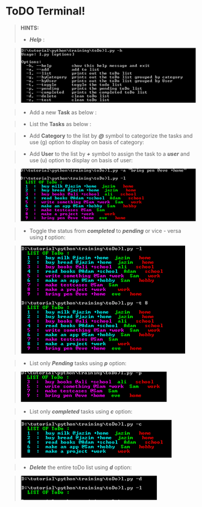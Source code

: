 ToDO Terminal!
===================

> **HINTS:**
> - ***Help*** :

>![ScreenShot](/img/h.png)

> - Add a new **Task** as below :

> - List the **Tasks** as below :

> - Add **Category** to the list by ***@*** symbol to categorize the tasks and use (g) option to display on basis of category:

> - Add **User** to the list by ***+*** symbol to assign the task to a ***user*** and use (u) option to display on basis of user:

>![ScreenShot](/img/l.png)

> - Toggle the status from ***completed*** to ***pending*** or vice - versa using ***t*** option:

>![ScreenShot](/img/t.png)

> - List only ***Pending*** tasks using ***p*** option:

>![ScreenShot](/img/p.png)

> - List only ***completed*** tasks using ***c*** option:

>![ScreenShot](/img/c.png)

> - ***Delete*** the entire toDo list using ***d*** option:

>![ScreenShot](/img/d.png)


